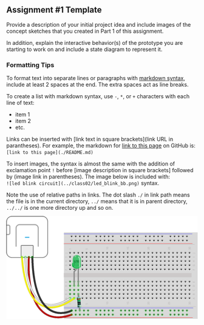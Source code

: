 ## Assignment #1 Template  

Provide a description of your initial project idea and include images of the concept sketches that you created in Part 1 of this assignment.  
  
In addition, explain the interactive behavior(s) of the prototype you are starting to work on and include a state diagram to represent it.  
  
### Formatting Tips  
   
To format text into separate lines or paragraphs with [markdown syntax](https://docs.github.com/en/get-started/writing-on-github/getting-started-with-writing-and-formatting-on-github/basic-writing-and-formatting-syntax), include at least 2 spaces at the end.  The extra spaces act as line breaks.  
  
To create a list with markdown syntax, use `-`, `*`, or `+` characters with each line of text:  
* item 1  
* item 2   
* etc.  
  
Links can be inserted with [link text in square brackets](link URL in parantheses).  For example, the markdown for [link to this page](./README.md) on GitHub is:  
`[link to this page](./README.md)`  
  
To insert images, the syntax is almost the same with the addition of exclamation point `!` before [image description in square brackets] followed by (image link in parentheses).  The image below is included with:  
`![led blink circuit](../class02/led_blink_bb.png)` syntax.  
  
Note the use of relative paths in links.  The dot slash `./` in link path means the file is in the current directory, `../` means that it is in parent directory, `../../` is one more directory up and so on.  
  
![blink led circuit](../class02/led_blink_bb.png)  
  


